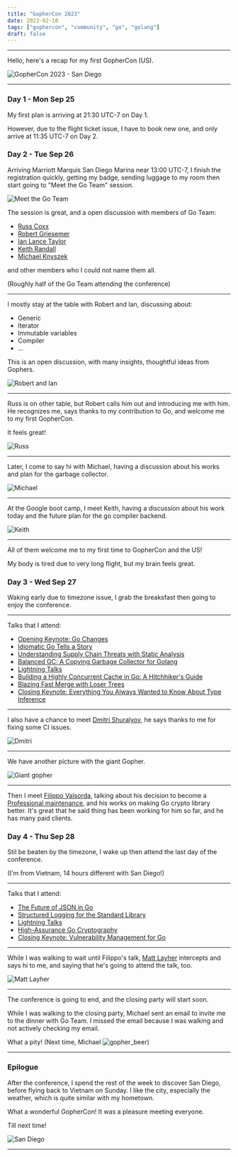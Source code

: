 ```yaml
---
title: "GopherCon 2023"
date: 2023-02-10
tags: ["gophercon", "community", "go", "golang"]
draft: false
---
```


---

Hello, here's a recap for my first GopherCon (US).

![GopherCon 2023 - San Diego](/images/gc23.jpg)

---

### Day 1 - Mon Sep 25

My first plan is arriving at 21:30 UTC-7 on Day 1.

However, due to the flight ticket issue, I have to book new one, and only arrive at 11:35 UTC-7 on Day 2.

### Day 2 - Tue Sep 26

Arriving Marriott Marquis San Diego Marina near 13:00 UTC-7, I finish the registration quickly, getting my badge,
sending luggage to my room then start going to "Meet the Go Team" session.

![Meet the Go Team](/images/meet_the_go_team.jpg)

The session is great, and a open discussion with members of Go Team:

- [Russ Coxx][rsc_gh]
- [Robert Griesemer][gri_gh]
- [Ian Lance Taylor][ian_gh]
- [Keith Randall][khr_gh]
- [Michael Knyszek][mknyszek_gh]

and other members who I could not name them all.

(Roughly half of the Go Team attending the conference)

---

I mostly stay at the table with Robert and Ian, discussing about:

 - Generic
 - Iterator
 - Immutable variables
 - Compiler
 - ...

This is an open discussion, with many insights, thoughtful ideas from Gophers.

![Robert and Ian](/images/robert_ian.jpg)

---

Russ is on other table, but Robert calls him out and introducing me with him. He recognizes me, says thanks to my contribution
to Go, and welcome me to my first GopherCon.

It feels great!

![Russ](/images/russ.jpg)

---

Later, I come to say hi with Michael, having a discussion about his works and plan for the garbage collector.

![Michael](/images/michael.jpg)

---

At the Google boot camp, I meet Keith, having a discussion about his work today and the future plan
for the go compiler backend.

![Keith](/images/khr.jpg)

---

All of them welcome me to my first time to GopherCon and the US!

My body is tired due to very long flight, but my brain feels great.

### Day 3 - Wed Sep 27

Waking early due to timezone issue, I grab the breaksfast then going to enjoy the conference.

---

Talks that I attend:

 - [Opening Keynote: Go Changes](https://www.gophercon.com/agenda/session/1160902)
 - [Idiomatic Go Tells a Story](https://www.gophercon.com/agenda/session/1166146)
 - [Understanding Supply Chain Threats with Static Analysis](https://www.gophercon.com/agenda/session/1160360)
 - [Balanced GC: A Copying Garbage Collector for Golang](https://www.gophercon.com/agenda/session/1160519)
 - [Lightning Talks](https://www.gophercon.com/agenda/session/1071730)
 - [Building a Highly Concurrent Cache in Go: A Hitchhiker's Guide](https://www.gophercon.com/agenda/session/1160497)
 - [Blazing Fast Merge with Loser Trees](https://www.gophercon.com/agenda/session/1160355)
 - [Closing Keynote: Everything You Always Wanted to Know About Type Inference](https://www.gophercon.com/agenda/session/1160907)

---

I also have a chance to meet [Dmitri Shuralyov](dmitshur_gh), he says thanks to me for fixing some CI issues.

![Dmitri](/images/dmitshur.jpg)

---

We have another picture with the giant Gopher.

![Giant gopher](/images/dmitshur_cuonglm.jpg)

---

Then I meet [Filippo Valsorda](FiloSottile_gh), talking about his decision to become a [Professional maintenance](https://github.com/FiloSottile#professional-maintenance),
and his works on making Go crypto library better. It's great that he said thing has been working for him so far, and he has many paid clients.

### Day 4 - Thu Sep 28

Stil be beaten by the timezone, I wake up then attend the last day of the conference.

(I'm from Vietnam, 14 hours different with San Diego!)

---

Talks that I attend:

 - [The Future of JSON in Go](https://www.gophercon.com/agenda/session/1160910)
 - [Structured Logging for the Standard Library](https://www.gophercon.com/agenda/session/1160912)
 - [Lightning Talks](https://www.gophercon.com/agenda/session/1071731)
 - [High-Assurance Go Cryptography](https://www.gophercon.com/agenda/session/1160913)
 - [Closing Keynote: Vulnerability Management for Go](https://www.gophercon.com/agenda/session/1160526)

---

While I was walking to wait until Filippo's talk, [Matt Layher][mdlayher_gh] intercepts and says hi to me, and saying that he's going to attend the talk, too.

![Matt Layher](/images/mdlayher.jpg)

---

The conference is going to end, and the closing party will start soon.

While I was walking to the closing party, Michael sent an email to invite me to the dinner with Go Team. I missed the email because I was walking and not actively
checking my email.

What a pity! (Next time, Michael ![gopher_beer](/gopher_beer.gif))

---

### Epilogue

After the conference, I spend the rest of the week to discover San Diego, before flying back to Vietnam on Sunday. I like the city, especially the weather, which
is quite similar with my hometown.

What a wonderful GopherCon! It was a pleasure meeting everyone.

Till next time!


![San Diego](/images/sd.jpg)

---

[rsc_gh]: https://github.com/rsc
[gri_gh]: https://github.com/griesemer
[ian_gh]: https://github.com/ianlancetaylor
[khr_gh]: https://github.com/randall77
[mknyszek_gh]: https://github.com/mknyszek
[dmitshur_gh]: https://github.com/dmitshur
[FiloSottile_gh]: https://github.com/FiloSottile
[mdlayher_gh]: https://github.com/mdlayher
